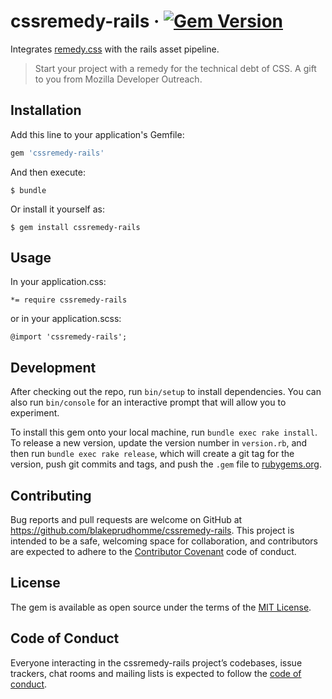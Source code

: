 # cssremedy-rails · [![Gem Version](https://badge.fury.io/rb/cssremedy-rails.svg)](https://badge.fury.io/rb/cssremedy-rails)

Integrates [remedy.css](https://github.com/mozdevs/cssremedy) with the rails asset pipeline.

>Start your project with a remedy for the technical debt of CSS. A gift to you from Mozilla Developer Outreach.


## Installation

Add this line to your application's Gemfile:

```ruby
gem 'cssremedy-rails'
```

And then execute:

    $ bundle

Or install it yourself as:

    $ gem install cssremedy-rails

## Usage

In your application.css:

```
*= require cssremedy-rails
```
or in your application.scss:
```
@import 'cssremedy-rails';
```

## Development

After checking out the repo, run `bin/setup` to install dependencies. You can also run `bin/console` for an interactive prompt that will allow you to experiment.

To install this gem onto your local machine, run `bundle exec rake install`. To release a new version, update the version number in `version.rb`, and then run `bundle exec rake release`, which will create a git tag for the version, push git commits and tags, and push the `.gem` file to [rubygems.org](https://rubygems.org).

## Contributing

Bug reports and pull requests are welcome on GitHub at https://github.com/blakeprudhomme/cssremedy-rails. This project is intended to be a safe, welcoming space for collaboration, and contributors are expected to adhere to the [Contributor Covenant](http://contributor-covenant.org) code of conduct.

## License

The gem is available as open source under the terms of the [MIT License](https://opensource.org/licenses/MIT).

## Code of Conduct

Everyone interacting in the cssremedy-rails project’s codebases, issue trackers, chat rooms and mailing lists is expected to follow the [code of conduct](https://github.com/blakeprudhomme/cssremedy-rails/blob/master/CODE_OF_CONDUCT.md).
